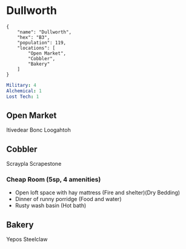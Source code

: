 # Dullworth


```
{
    "name": "Dullworth",
    "hex": "B3",
    "population": 119,
    "locations": [
        "Open Market",
        "Cobbler",
        "Bakery"
    ]
}
```
```yml
Military: 4
Alchemical: 1
Lost Tech: 1
```

## Open Market
Itivedear Bonc
Loogahtoh

## Cobbler
Scraypla Scrapestone

### Cheap Room (5sp, 4 amenities)
- Open loft space with hay mattress (Fire and shelter)(Dry Bedding)
- Dinner of runny porridge (Food and water)
- Rusty wash basin (Hot bath)

## Bakery
Yepos Steelclaw